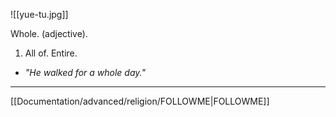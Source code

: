 
![[yue-tu.jpg]]

Whole. (adjective).
1. All of. Entire.
- _"He walked for a whole day."_

---

[[Documentation/advanced/religion/FOLLOWME|FOLLOWME]]